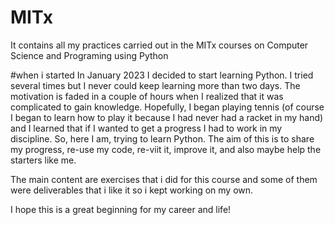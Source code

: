 # MITx
It contains all my practices carried out in the MITx courses on Computer Science and Programing using Python

#when i started
In January 2023 I decided to start learning
Python. I tried several times but I never could
keep learning more than two days. The motivation
is faded in a couple of hours when I realized that
it was complicated to gain knowledge. Hopefully, I began
playing tennis (of course I began to learn how to play it
because I had never had a racket in my hand) and I learned
that if I wanted to get a progress I had to work in my discipline.
So, here I am, trying to learn Python. The aim of this is to share
my progress, re-use my code, re-viit it, improve it, and also maybe 
help the starters like me.

The main content are exercises that i did for this course and some of them
were deliverables that i like it so i kept working on my own.

I hope this is a great beginning for my career and life!